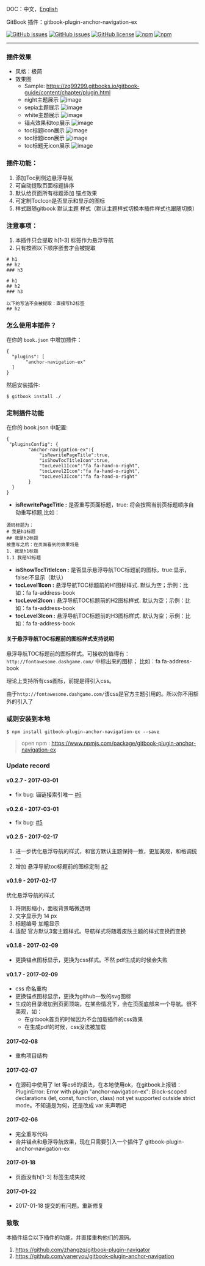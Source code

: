 DOC：中文，[English](https://github.com/zq99299/gitbook-plugin-anchor-navigation-ex/blob/master/README_EN.md)

GitBook 插件：gitbook-plugin-anchor-navigation-ex



[![GitHub issues](https://img.shields.io/github/issues/zq99299/gitbook-plugin-anchor-navigation-ex.svg)](https://github.com/zq99299/gitbook-plugin-anchor-navigation-ex/issues) [![GitHub issues](https://img.shields.io/github/issues-closed/zq99299/gitbook-plugin-anchor-navigation-ex.svg)](https://github.com/zq99299/gitbook-plugin-anchor-navigation-ex/issues?q=is%3Aissue+is%3Aclosed) [![GitHub license](https://img.shields.io/github/license/mashape/apistatus.svg)](https://raw.githubusercontent.com/zq99299/gitbook-plugin-anchor-navigation-ex/master/LICENSE) [![npm](https://img.shields.io/npm/v/gitbook-plugin-anchor-navigation-ex.svg)](https://www.npmjs.com/package/gitbook-plugin-anchor-navigation-ex) [![npm](https://img.shields.io/npm/dt/gitbook-plugin-anchor-navigation-ex.svg)](https://www.npmjs.com/package/gitbook-plugin-anchor-navigation-ex)


-----

### 插件效果
* 风格：极简
* 效果图
  - Sample: https://zq99299.gitbooks.io/gitbook-guide/content/chapter/plugin.html
  - night主题展示
  ![image](https://raw.githubusercontent.com/zq99299/gitbook-plugin-anchor-navigation-ex/master/doc/images/night主题展示.jpg)
  - sepia主题展示
  ![image](https://raw.githubusercontent.com/zq99299/gitbook-plugin-anchor-navigation-ex/master/doc/images/sepia主题展示.jpg)
  - white主题展示
  ![image](https://raw.githubusercontent.com/zq99299/gitbook-plugin-anchor-navigation-ex/master/doc/images/white主题展示.jpg)    
  - 锚点效果和top展示
  ![image](https://raw.githubusercontent.com/zq99299/gitbook-plugin-anchor-navigation-ex/master/doc/images/锚点效果和top展示.jpg) 
  - toc标题icon展示
  ![image](https://raw.githubusercontent.com/zq99299/gitbook-plugin-anchor-navigation-ex/master/doc/images/toc标题icon展示.jpg) 
  - toc标题icon展示
  ![image](https://raw.githubusercontent.com/zq99299/gitbook-plugin-anchor-navigation-ex/master/doc/images/toc标题icon展示2.jpg) 
   - toc标题无icon展示
   ![image](https://raw.githubusercontent.com/zq99299/gitbook-plugin-anchor-navigation-ex/master/doc/images/toc标题无icon展示.jpg)      

### 插件功能：
1. 添加Toc到侧边悬浮导航
2. 可自动提取页面标题排序
3. 默认给页面所有标题添加 锚点效果
4. 可定制TocIcon是否显示和显示的图标
5. 样式跟随gitbook 默认主题 样式（默认主题样式切换本插件样式也跟随切换）

### 注意事项：
1. 本插件只会提取 h[1-3] 标签作为悬浮导航
2. 只有按照以下顺序嵌套才会被提取

```
# h1
## h2
### h3

# h1
## h2
### h3

以下的写法不会被提取：直接写h2标签
## h2 

```

### 怎么使用本插件？

在你的 `book.json` 中增加插件：

```
{
  "plugins": [
       "anchor-navigation-ex"
  ]
}
```

然后安装插件:

```
$ gitbook install ./
``` 

### 定制插件功能

在你的 book.json 中配置:

```
{
 "pluginsConfig": {	   
		"anchor-navigation-ex":{
			"isRewritePageTitle":true,
			"isShowTocTitleIcon":true,
            "tocLevel1Icon":"fa fa-hand-o-right",
            "tocLevel2Icon":"fa fa-hand-o-right",
            "tocLevel3Icon":"fa fa-hand-o-right"
		}	   
  }	
}
```
 

- **isRewritePageTitle :** 
是否重写页面标题，true: 将会按照当前页标题顺序自动重写标题,比如：

```
源码标题为：
# 我是h1标题
## 我是h2标题
被重写之后：在页面看到的效果将是
1. 我是h1标题
1.1 我是h2标题
```
- **isShowTocTitleIcon :** 
是否显示悬浮导航TOC标题前的图标，true:显示，false:不显示（默认）
- **tocLevel1Icon :** 
悬浮导航TOC标题前的H1图标样式. 默认为空；示例：比如：fa fa-address-book 
- **tocLevel2Icon :** 
悬浮导航TOC标题前的H2图标样式. 默认为空；示例：比如：fa fa-address-book
- **tocLevel3Icon :** 
悬浮导航TOC标题前的H3图标样式. 默认为空；示例：比如：fa fa-address-book

#### 关于悬浮导航TOC标题前的图标样式支持说明
悬浮导航TOC标题前的图标样式。可接收的值得有：`http://fontawesome.dashgame.com/` 中标出来的图标；
比如：fa fa-address-book

理论上支持所有css图标，前提是得引入css。

由于`http://fontawesome.dashgame.com/`该css是官方主题引用的。所以你不用额外的引入了



### 或则安装到本地

```
$ npm install gitbook-plugin-anchor-navigation-ex --save
```

>open npm : https://www.npmjs.com/package/gitbook-plugin-anchor-navigation-ex


### Update record
#### v0.2.7 - 2017-03-01
- fix bug: 锚链接索引唯一 [#6](https://github.com/zq99299/gitbook-plugin-anchor-navigation-ex/pull/6)

#### v0.2.6 - 2017-03-01
- fix bug: [#5](https://github.com/zq99299/gitbook-plugin-anchor-navigation-ex/pull/5)

#### v0.2.5 - 2017-02-17
1. 进一步优化悬浮导航的样式，和官方默认主题保持一致，更加美观，和格调统一
2. 增加 悬浮导航toc标题前的图标定制 [#2](https://github.com/zq99299/gitbook-plugin-anchor-navigation-ex/issues/2)

#### v0.1.9 - 2017-02-17
优化悬浮导航的样式
1. 将阴影缩小，面板背景略微透明
2. 文字显示为 14 px
3. 标题编号 加粗显示
4. 适配 官方默认3套主题样式。导航样式将随着皮肤主题的样式变换而变换

#### v0.1.8 - 2017-02-09 
* 更换锚点图标显示，更换为css样式。不然 pdf生成的时候会失败

#### v0.1.7 - 2017-02-09 
* css 命名重构
* 更换锚点图标显示，更换为github一致的svg图标
* 生成的目录增加到页面顶端，在某些情况下，会在页面底部来一个导航。很不美观，如：
  - 在gitbook首页的时候因为不会加载插件的css效果
  - 在生成pdf的时候，css没法被加载

#### 2017-02-08
* 重构项目结构

#### 2017-02-07
* 在源码中使用了 let 等es6的语法，在本地使用ok，在gitbook上报错：PluginError: Error with plugin "anchor-navigation-ex": Block-scoped declarations (let, const, function, class) not yet supported outside strict mode。不知道是为何，还是改成 var 来声明吧

#### 2017-02-06
* 完全重写代码
* 合并锚点和悬浮导航效果，现在只需要引入一个插件了 gitbook-plugin-anchor-navigation-ex

#### 2017-01-18
* 页面没有h[1-3] 标签生成失败

#### 2017-01-22
* 2017-01-18 提交的有问题。重新修复



### 致敬
本插件结合以下插件的功能，并直接重构他们的源码。

1. https://github.com/zhangzq/gitbook-plugin-navigator
2. https://github.com/yaneryou/gitbook-plugin-anchor-navigation

